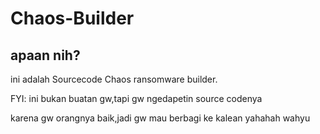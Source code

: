 # Chaos-Builder

## apaan nih?

ini adalah Sourcecode Chaos ransomware builder.

FYI: ini bukan buatan gw,tapi gw ngedapetin source codenya

karena gw orangnya baik,jadi gw mau berbagi ke kalean yahahah wahyu
